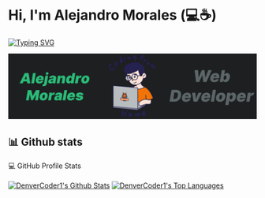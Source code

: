 # Hi, I'm Alejandro Morales (:computer::coffee:)

<!-- [![Typing SVG](https://readme-typing-svg.herokuapp.com?font=comfortaa&lines=Front-End+Developer;Nice+to+meet+you...;Always+learning+new+things)](https://git.io/typing-svg)
<h1 align="center"> -->
  [![Typing SVG](https://readme-typing-svg.herokuapp.com?font=comfortaa&color=2BBC79&lines=Front-End+Developer;Nice+to+meet+you...;Always+learning+new+things)](https://git.io/typing-svg)
  
 <img src="https://github.com/alexbob17/alexbob17/blob/main/New%20Project.jpg?raw=true" alt="Alejandro Morales" />
</h1>

## 📊 Github stats
<summary>💻 GitHub Profile Stats</summary>
<br/>
  <a href="https://github.com/anuraghazra/github-readme-stats"><img alt="DenverCoder1's Github Stats" src="https://denvercoder1-github-readme-stats.vercel.app/api?username=alexbob17&show_icons=true&count_private=true&theme=react&hide_border=true&bg_color=1d1f21&title_color=ffffff&icon_color=2bbc8a"  width="450px"/></a>  
  <a href="https://github.com/anuraghazra/github-readme-stats"><img alt="DenverCoder1's Top Languages" src="https://denvercoder1-github-readme-stats.vercel.app/api/top-langs/?username=alexbob17&langs_count=8&layout=compact&theme=react&hide_border=true&bg_color=1d1f21&title_color=ffffff&icon_color=F8D866" width="328px" /></a>

<!-- https://github.com/jamesgeorge007/github-activity-readme -->
<!-- <details>
  <summary>⚡ Recent GitHub Activity</summary>
  <br/> -->
